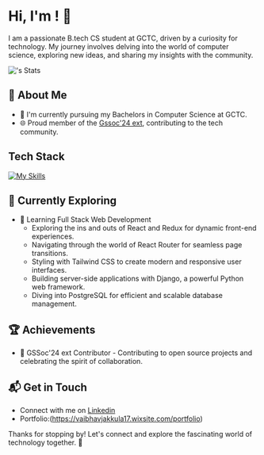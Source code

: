 # Hi, I'm <Vaibhav>! 👋

I am a passionate B.tech CS student at GCTC, driven by a curiosity for technology. My journey involves delving into the world of computer science, exploring new ideas, and sharing my insights with the community.

![<CharVaibhav>'s Stats](https://github-readme-stats.vercel.app/api?CharVaibhav=<CharVaibhav>&theme=vue-dark&show_icons=true&hide_border=true&count_private=true)

## 🚀 About Me

- 🔭 I'm currently pursuing my Bachelors in Computer Science at GCTC.
- 🌐 Proud member of the [Gssoc'24 ext](https://gssoc.girlscript.tech/), contributing to the tech community.


## Tech Stack
[![My Skills](https://skillicons.dev/icons?i=js,html,css,wasm)](https://skillicons.dev)

## 🌱 Currently Exploring

- 🚀 Learning Full Stack Web Development
  - Exploring the ins and outs of React and Redux for dynamic front-end experiences.
  - Navigating through the world of React Router for seamless page transitions.
  - Styling with Tailwind CSS to create modern and responsive user interfaces.
  - Building server-side applications with Django, a powerful Python web framework.
  - Diving into PostgreSQL for efficient and scalable database management.

 ## 🏆 Achievements

- 🌟 GSSoc'24 ext Contributor - Contributing to open source projects and celebrating the spirit of collaboration.


## 📬 Get in Touch

- Connect with me on [Linkedin](www.linkedin.com/in/vaibhav-jakkula)
- Portfolio:(https://vaibhavjakkula17.wixsite.com/portfolio)

Thanks for stopping by! Let's connect and explore the fascinating world of technology together. 🚀



<!--

Here are some ideas to get you started:

- 🔭 I’m currently working on ...
- 🌱 I’m currently learning ...
- 👯 I’m looking to collaborate on ...
- 🤔 I’m looking for help with ...
- 💬 Ask me about ...
- 📫 How to reach me: ...
- 😄 Pronouns: ...
- ⚡ Fun fact: ...
-->


<!---
CharVaibhav/CharVaibhav is a ✨ special ✨ repository because its `README.md` (this file) appears on your GitHub profile.
You can click the Preview link to take a look at your changes.
--->
